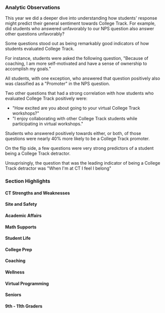 ### Analytic Observations
This year we did a deeper dive into understanding how students' response might predict their general sentiment towards College Track. For example, did students who answered unfavorably to our NPS question also answer other questions unfavorably? 


Some questions stood out as being remarkably good indicators of how students evaluated College Track. 

For instance, students were asked the following question, "Because of coaching, I am more self-motivated and have a sense of ownership to accomplish my goals." 

All students, with one exception, who answered that question positively also was classified as a "Promoter" in the NPS question.  



Two other questions that had a strong correlation with how students who evaluated College Track positively were:
- "How excited are you about going to your virtual College Track workshops?"
- "I enjoy collaborating with other College Track students while participating in virtual workshops."

Students who answered positively towards either, or both, of those questions were nearly 40% more likely to be a College Track promoter. 


On the flip side, a few questions were very strong predictors of a student being a College Track detractor. 

Unsuprisingly, the question that was the leading indicator of being a College Track detractor was "When I'm at CT I feel I belong" 







### Section Highlights


#### CT Strengths and Weaknesses

#### Site and Safety

#### Academic Affairs

#### Math Supports

#### Student Life

#### College Prep

#### Coaching 

#### Wellness

#### Virtual Programming

#### Seniors

#### 9th - 11th Graders

